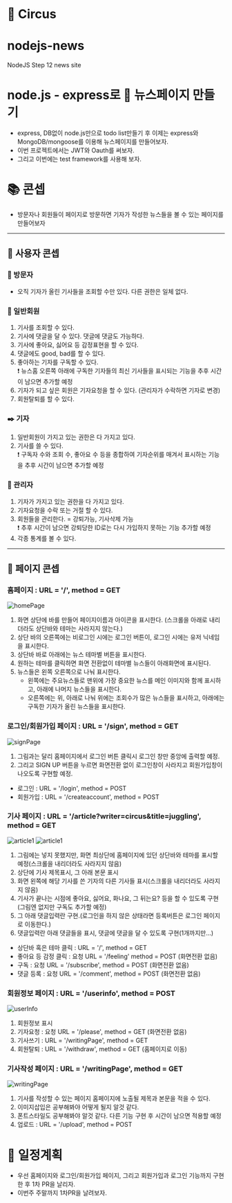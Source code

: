 # :circus_tent: Circus
# nodejs-news
NodeJS Step 12 news site

# node.js - express로 :newspaper: 뉴스페이지 만들기
- express, DB없이 node.js만으로 todo list만들기 후 이제는 express와 MongoDB/mongoose를 이용해 뉴스페이지를 만들어보자.
- 이번 프로젝트에서는 JWT와 Oauth를 써보자.
- 그리고 이번에는 test framework를 사용해 보자.

# :books: 콘셉 
- 방문자나 회원들이 페이지로 방문하면 기자가 작성한 뉴스들을 볼 수 있는 페이지를 만들어보자

---

## :closed_book: 사용자 콘셉 
### :seedling: 방문자
- 오직 기자가 올린 기사들을 조회할 수만 있다. 다른 권한은 일체 없다.

### :baby_chick: 일반회원
1. 기사를 조회할 수 있다.
2. 기사에 댓글을 달 수 있다. 댓글에 댓글도 가능하다.
3. 기사에 좋아요, 싫어요 등 감정표현을 할 수 있다.
4. 댓글에도 good, bad를 할 수 있다.
5. 좋아하는 기자를 구독할 수 있다.  
:heavy_exclamation_mark: 뉴스홈 오른쪽 아래에 구독한 기자들의 최신 기사들을 표시되는 기능을 추후 시간이 남으면 추가할 예정
6. 기자가 되고 싶은 회원은 기자요청을 할 수 있다. (관리자가 수락하면 기자로 변경)
7. 회원탈퇴를 할 수 있다.

### :black_nib: 기자
1. 일반회원이 가지고 있는 권한은 다 가지고 있다.
2. 기사를 쓸 수 있다.  
:heavy_exclamation_mark: 구독자 수와 조회 수, 좋아요 수 등을 종합하여 기자순위를 매겨서 표시하는 기능을 추후 시간이 남으면 추가할 예정

### :crown: 관리자
1. 기자가 가지고 있는 권한을 다 가지고 있다.
2. 기자요청을 수락 또는 거절 할 수 있다.
3. 회원들을 관리한다. = 강퇴가능, 기사삭제 가능   
:heavy_exclamation_mark: 추후 시간이 남으면 강퇴당한 ID로는 다시 가입하지 못하는 기능 추가할 예정
4. 각종 통계를 볼 수 있다.

---
## :blue_book: 페이지 콘셉
### 홈페이지 : URL = '/', method = GET
![homePage](./readme-img/newspage-home.png)

1. 화면 상단에 바를 만들어 페이지이름과 아이콘을 표시한다. (스크롤을 아래로 내리더라도 상단바와 테마는 사라지지 않는다.)
2. 상단 바의 오른쪽에는 비로그인 시에는 로그인 버튼이, 로그인 시에는 유저 닉네임을 표시한다.
3. 상단바 바로 아래에는 뉴스 테마별 버튼을 표시한다.
4. 원하는 테마를 클릭하면 화면 전환없이 테마별 뉴스들이 아래화면에 표시된다.
5. 뉴스들은 왼쪽 오른쪽으로 나눠 표시한다.
    - 왼쪽에는 주요뉴스들로 맨위에 가장 중요한 뉴스를 메인 이미지와 함께 표시하고, 아래에 나머지 뉴스들을 표시한다.
    - 오른쪽에는 위, 아래로 나눠 위에는 조회수가 많은 뉴스들을 표시하고, 아래에는 구독한 기자가 올린 뉴스들을 표시한다.

### 로그인/회원가입 페이지 : URL = '/sign', method = GET
![signPage](./readme-img/newspage-sign.png)

1. 그림과는 달리 홈페이지에서 로그인 버튼 클릭시 로그인 창만 중앙에 출력할 예정.
2. 그리고 SIGN UP 버튼을 누르면 화면전환 없이 로그인창이 사라지고 회원가입창이 나오도록 구현할 예정.

- 로그인 : URL = '/login', method = POST
- 회원가입 : URL = '/createaccount', method = POST

### 기사 페이지 : URL = '/article?writer=circus&title=juggling', method = GET
![article1](./readme-img/newspage-article1.png)
![article1](./readme-img/newspage-article2.png)

1. 그림에는 넣지 못했지만, 화면 최상단에 홈페이지에 있던 상단바와 테마를 표시할 예정(스크롤을 내리더라도 사라지지 않음)
2. 상단에 기사 제목표시, 그 아래 본문 표시
3. 화면 왼쪽에 해당 기사를 쓴 기자의 다른 기사들 표시(스크롤을 내리더라도 사라지지 않음)
4. 기사가 끝나는 시점에 좋아요, 싫어요, 화나요, 그 뒤는요? 등을 할 수 있도록 구현 (그림엔 없지만 구독도 추가할 예정)
5. 그 아래 댓글입력란 구현.(로그인을 하지 않은 상태라면 등록버튼은 로그인 페이지로 이동한다.)
6. 댓글입력란 아래 댓글들을 표시, 댓글에 댓글을 달 수 있도록 구현(1개까지만...)

- 상단바 혹은 테마 클릭 : URL = '/', method = GET
- 좋아요 등 감정 클릭 : 요청 URL = '/feeling' method = POST (화면전환 없음)
- 구독 : 요청 URL = '/subscribe', method = POST (화면전환 없음)
- 댓글 등록 : 요청 URL = '/comment', method = POST (화면전환 없음)

### 회원정보 페이지 : URL = '/userinfo', method = POST
![userInfo](./readme-img/newspage-userpage.png)

1. 회원정보 표시
2. 기자요청 : 요청 URL = '/please', method = GET (화면전환 없음)
3. 기사쓰기 : URL = '/writingPage', method = GET
4. 회원탈퇴 : URL = '/withdraw', method = GET (홈페이지로 이동)

### 기사작성 페이지 : URL = '/writingPage', method = GET
![writingPage](./readme-img/newspage-writingpage.png)

1. 기사를 작성할 수 있는 페이지 홈페이지에 노출될 제목과 본문을 적을 수 있다.
2. 이미지삽입은 공부해봐야 어떻게 될지 알것 같다.
3. 폰트스타일도 공부해봐야 알것 같다. 다른 기능 구현 후 시간이 남으면 적용할 예정
4. 업로드 : URL = '/upload', method = POST

# :calendar: 일정계획

- 우선 홈페이지와 로그인/회원가입 페이지, 그리고 회원가입과 로그인 기능까지 구현한 후 1차 PR을 날리자.
- 이번주 주말까지 1차PR을 날려보자.
